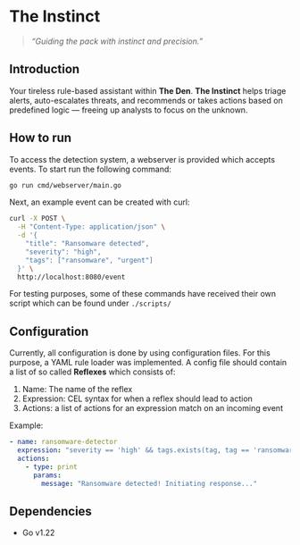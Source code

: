 # The Instinct

> _“Guiding the pack with instinct and precision.”_  

## Introduction

Your tireless rule-based assistant within **The Den**. **The Instinct** helps triage alerts, auto-escalates threats, and recommends or takes actions based on predefined logic — freeing up analysts to focus on the unknown.

## How to run

To access the detection system, a webserver is provided which accepts events. To start run the following command:

```sh
go run cmd/webserver/main.go
```

Next, an example event can be created with curl:

```sh
curl -X POST \
  -H "Content-Type: application/json" \
  -d '{
    "title": "Ransomware detected",
    "severity": "high",
    "tags": ["ransomware", "urgent"]
  }' \
  http://localhost:8080/event
```

For testing purposes, some of these commands have received their own script which can be found under `./scripts/`

## Configuration

Currently, all configuration is done by using configuration files. For this purpose, a YAML rule loader was implemented. A config file should contain a list of so called **Reflexes** which consists of:

1. Name: The name of the reflex
2. Expression: CEL syntax for when a reflex should lead to action
3. Actions: a list of actions for an expression match on an incoming event

Example:

```yaml
- name: ransomware-detector
  expression: "severity == 'high' && tags.exists(tag, tag == 'ransomware')"
  actions:
    - type: print
      params:
        message: "Ransomware detected! Initiating response..."
```

## Dependencies

- Go v1.22
